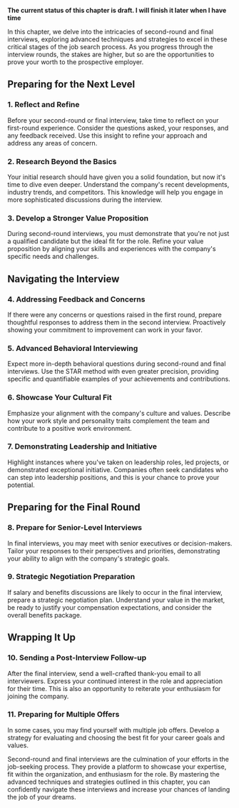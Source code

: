 **The current status of this chapter is draft. I will finish it later when I have time**

In this chapter, we delve into the intricacies of second-round and final interviews, exploring advanced techniques and strategies to excel in these critical stages of the job search process. As you progress through the interview rounds, the stakes are higher, but so are the opportunities to prove your worth to the prospective employer.

Preparing for the Next Level
----------------------------

### **1. Reflect and Refine**

Before your second-round or final interview, take time to reflect on your first-round experience. Consider the questions asked, your responses, and any feedback received. Use this insight to refine your approach and address any areas of concern.

### **2. Research Beyond the Basics**

Your initial research should have given you a solid foundation, but now it's time to dive even deeper. Understand the company's recent developments, industry trends, and competitors. This knowledge will help you engage in more sophisticated discussions during the interview.

### **3. Develop a Stronger Value Proposition**

During second-round interviews, you must demonstrate that you're not just a qualified candidate but the ideal fit for the role. Refine your value proposition by aligning your skills and experiences with the company's specific needs and challenges.

Navigating the Interview
------------------------

### **4. Addressing Feedback and Concerns**

If there were any concerns or questions raised in the first round, prepare thoughtful responses to address them in the second interview. Proactively showing your commitment to improvement can work in your favor.

### **5. Advanced Behavioral Interviewing**

Expect more in-depth behavioral questions during second-round and final interviews. Use the STAR method with even greater precision, providing specific and quantifiable examples of your achievements and contributions.

### **6. Showcase Your Cultural Fit**

Emphasize your alignment with the company's culture and values. Describe how your work style and personality traits complement the team and contribute to a positive work environment.

### **7. Demonstrating Leadership and Initiative**

Highlight instances where you've taken on leadership roles, led projects, or demonstrated exceptional initiative. Companies often seek candidates who can step into leadership positions, and this is your chance to prove your potential.

Preparing for the Final Round
-----------------------------

### **8. Prepare for Senior-Level Interviews**

In final interviews, you may meet with senior executives or decision-makers. Tailor your responses to their perspectives and priorities, demonstrating your ability to align with the company's strategic goals.

### **9. Strategic Negotiation Preparation**

If salary and benefits discussions are likely to occur in the final interview, prepare a strategic negotiation plan. Understand your value in the market, be ready to justify your compensation expectations, and consider the overall benefits package.

Wrapping It Up
--------------

### **10. Sending a Post-Interview Follow-up**

After the final interview, send a well-crafted thank-you email to all interviewers. Express your continued interest in the role and appreciation for their time. This is also an opportunity to reiterate your enthusiasm for joining the company.

### **11. Preparing for Multiple Offers**

In some cases, you may find yourself with multiple job offers. Develop a strategy for evaluating and choosing the best fit for your career goals and values.

Second-round and final interviews are the culmination of your efforts in the job-seeking process. They provide a platform to showcase your expertise, fit within the organization, and enthusiasm for the role. By mastering the advanced techniques and strategies outlined in this chapter, you can confidently navigate these interviews and increase your chances of landing the job of your dreams.
